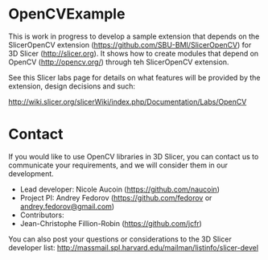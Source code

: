 # OpenCVExample

This is work in progress to develop a sample extension that depends on the SlicerOpenCV
extension (https://github.com/SBU-BMI/SlicerOpenCV) for 3D Slicer (http://slicer.org).
It shows how to create modules that depend on OpenCV (http://opencv.org/) through
teh SlicerOpenCV extension.

See this Slicer labs page for details on what features will be provided by the
extension, design decisions and such:

http://wiki.slicer.org/slicerWiki/index.php/Documentation/Labs/OpenCV

# Contact

If you would like to use OpenCV libraries in 3D Slicer, you can contact us to
communicate your requirements, and we will consider them in our development.

* Lead developer: Nicole Aucoin (https://github.com/naucoin)
* Project PI: Andrey Fedorov (https://github.com/fedorov or
  andrey.fedorov@gmail.com)
* Contributors:
 * Jean-Christophe Fillion-Robin (https://github.com/jcfr)

You can also post your questions or considerations to the 3D Slicer developer
list: http://massmail.spl.harvard.edu/mailman/listinfo/slicer-devel

